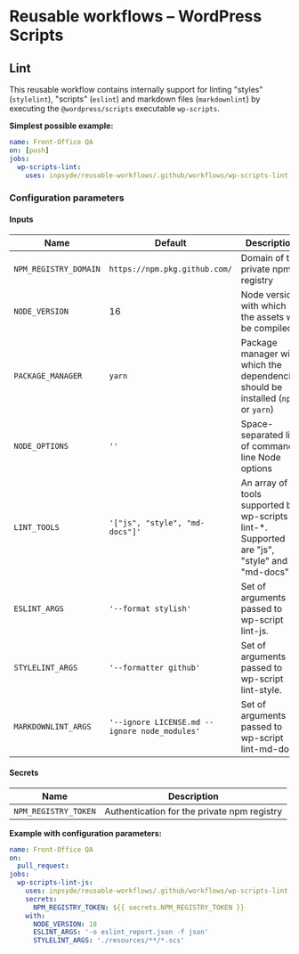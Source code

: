 # Reusable workflows – WordPress Scripts

## Lint

This reusable workflow contains internally support for linting "styles" (`stylelint`), "scripts" (`eslint`) and markdown files (`markdownlint`) by executing the `@wordpress/scripts` executable `wp-scripts`.

**Simplest possible example:**

```yml
name: Front-Office QA
on: [push]
jobs:
  wp-scripts-lint:
    uses: inpsyde/reusable-workflows/.github/workflows/wp-scripts-lint.yml@main
```

### Configuration parameters

#### Inputs

| Name                  | Default                                       | Description                                                                                  |
|-----------------------|-----------------------------------------------|----------------------------------------------------------------------------------------------|
| `NPM_REGISTRY_DOMAIN` | `https://npm.pkg.github.com/`                 | Domain of the private npm registry                                                           |
| `NODE_VERSION`        | 16                                            | Node version with which the assets will be compiled                                          |
| `PACKAGE_MANAGER`     | `yarn`                                        | Package manager with which the dependencies should be installed (`npm` or `yarn`)            |
| `NODE_OPTIONS`        | `''`                                          | Space-separated list of command-line Node options                                            |
| `LINT_TOOLS`          | `'["js", "style", "md-docs"]'`                | An array of tools supported by wp-scripts lint-*. Supported are "js", "style" and "md-docs". |
| `ESLINT_ARGS`         | `'--format stylish'`                          | Set of arguments passed to wp-script lint-js.                                                |
| `STYLELINT_ARGS`      | `'--formatter github'`                        | Set of arguments passed to wp-script lint-style.                                             |
| `MARKDOWNLINT_ARGS`   | `'--ignore LICENSE.md --ignore node_modules'` | Set of arguments passed to wp-script lint-md-docs                                            |

#### Secrets

| Name                 | Description                                 |
|----------------------|---------------------------------------------|
| `NPM_REGISTRY_TOKEN` | Authentication for the private npm registry |

**Example with configuration parameters:**

```yml
name: Front-Office QA
on:
  pull_request:
jobs:
  wp-scripts-lint-js:
    uses: inpsyde/reusable-workflows/.github/workflows/wp-scripts-lint-js.yml@main
    secrets:
      NPM_REGISTRY_TOKEN: ${{ secrets.NPM_REGISTRY_TOKEN }}
    with:
      NODE_VERSION: 18
      ESLINT_ARGS: '-o eslint_report.json -f json'
      STYLELINT_ARGS: './resources/**/*.scs'
```